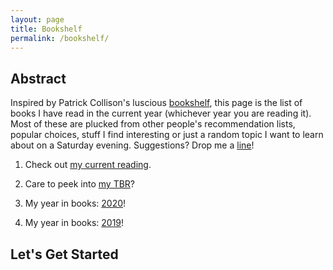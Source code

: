 ```yaml
---
layout: page
title: Bookshelf
permalink: /bookshelf/
---
```


## Abstract   

Inspired by Patrick Collison's luscious [bookshelf][bookshelf], this page is the list of books I have read in the current year (whichever year you are reading it). Most of these are plucked from other people's recommendation lists, popular choices, stuff I find interesting or just a random topic I want to learn about on a Saturday evening. Suggestions? Drop me a [line][mailto]!

1. Check out [my current reading][current].   

2. Care to peek into [my TBR][tbr]?   

3. My year in books: [2020][yib2020]!  

4. My year in books: [2019][yib2019]!     

## Let's Get Started 

[bookshelf]: https://patrickcollison.com/bookshelf
[mailto]: mailto:basillabib01@gmail.com
[current]: /bookshelf/current-reading.md
[tbr]: /bookshelf/tbr.md
[yib2019]: /bookshelf/yib2019.md
[yib2020]: /bookshelf/yib2020
